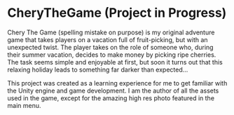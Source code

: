 # CheryTheGame (Project in Progress)
Chery The Game (spelling mistake on purpose) is my original adventure game that takes players on a vacation full of fruit-picking, but with an unexpected twist. The player takes on the role of someone who, during their summer vacation, decides to make money by picking ripe cherries. The task seems simple and enjoyable at first, but soon it turns out that this relaxing holiday leads to something far darker than expected…

This project was created as a learning experience for me to get familiar with the Unity engine and game development.
I am the author of all the assets used in the game, except for the amazing high res photo featured in the main menu. 
